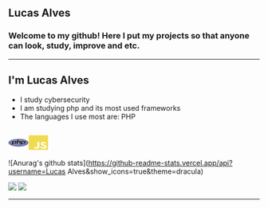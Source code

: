 ## Lucas Alves

### Welcome to my github! Here I put my projects so that anyone can look, study, improve and etc.
---
## I'm Lucas Alves
* I study cybersecurity
* I am studying php and its most used frameworks
* The languages I use most are: PHP

<img align="center" alt="Arthur-Python" height="30" width="40" src="https://raw.githubusercontent.com/devicons/devicon/master/icons/php/php-original.svg"><img align="center" alt="Arthur-Python" height="30" width="40" src="https://raw.githubusercontent.com/devicons/devicon/master/icons/javascript/javascript-plain.svg">
---
<p align="center">
  
![Anurag's github stats](https://github-readme-stats.vercel.app/api?username=Lucas Alves&show_icons=true&theme=dracula)


<a href = "mailto: phytolinedev@gmail.com"><img src="https://img.shields.io/badge/-Gmail-%23EA4335?style=for-the-badge&logo=gmail&logoColor=white"></a>
<a href="https://www.linkedin.com/in/lucas-alves-b21985156/" target="_blank"><img src="https://img.shields.io/badge/-LinkedIn-%230077B5?style=for-the-badge&logo=linkedin&logoColor=white"></a>

---
